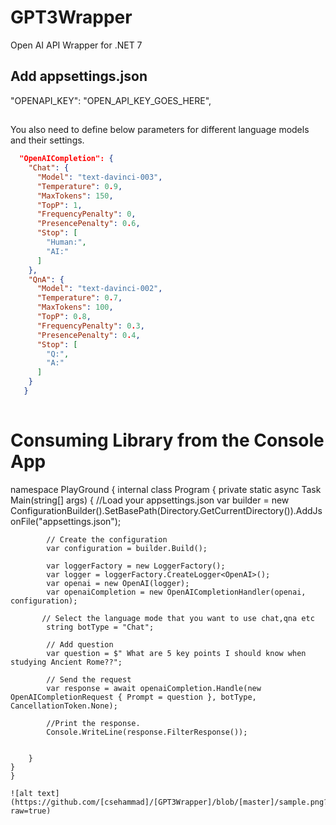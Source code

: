 # GPT3Wrapper
Open AI API Wrapper for .NET 7 


## Add appsettings.json 

  "OPENAPI_KEY": "OPEN_API_KEY_GOES_HERE",
##
You also need to define below parameters for different language models and their settings. 
```json
  "OpenAICompletion": {
    "Chat": {
      "Model": "text-davinci-003",
      "Temperature": 0.9,
      "MaxTokens": 150,
      "TopP": 1,
      "FrequencyPenalty": 0,
      "PresencePenalty": 0.6,
      "Stop": [
        "Human:",
        "AI:"
      ]
    },
    "QnA": {
      "Model": "text-davinci-002",
      "Temperature": 0.7,
      "MaxTokens": 100,
      "TopP": 0.8,
      "FrequencyPenalty": 0.3,
      "PresencePenalty": 0.4,
      "Stop": [
        "Q:",
        "A:"
      ]
    }
   }
  
```
# Consuming Library from the  Console App

namespace PlayGround
{
    internal class Program
    {
        private static async Task Main(string[] args)
        {
           //Load your appsettings.json 
            var builder = new ConfigurationBuilder().SetBasePath(Directory.GetCurrentDirectory()).AddJsonFile("appsettings.json");

            // Create the configuration
            var configuration = builder.Build();

            var loggerFactory = new LoggerFactory();
            var logger = loggerFactory.CreateLogger<OpenAI>();
            var openai = new OpenAI(logger);
            var openaiCompletion = new OpenAICompletionHandler(openai, configuration);
           
           // Select the language mode that you want to use chat,qna etc
            string botType = "Chat";
            
            // Add question 
            var question = $" What are 5 key points I should know when studying Ancient Rome??";

            // Send the request
            var response = await openaiCompletion.Handle(new OpenAICompletionRequest { Prompt = question }, botType, CancellationToken.None);
            
            //Print the response.
            Console.WriteLine(response.FilterResponse());

            
        }
    }
    }
    
    ![alt text](https://github.com/[csehammad]/[GPT3Wrapper]/blob/[master]/sample.png?raw=true)

